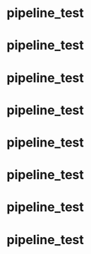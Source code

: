# pipeline_test
# pipeline_test
# pipeline_test
# pipeline_test
# pipeline_test
# pipeline_test
# pipeline_test
# pipeline_test
